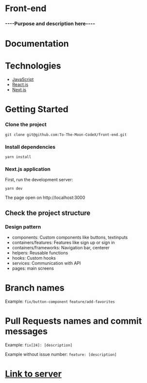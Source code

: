 # Front-end



### ----Purpose and description  here----

# Documentation



# Technologies

- [JavaScript](https://www.w3schools.com/js/)
- [React.js](https://reactjs.org/)
- [Next.js](https://nextjs.org/)


# Getting Started


### Clone the project 

```
git clone git@github.com:To-The-Moon-CodeX/front-end.git
```

### Install dependencies
```
yarn install
```

### Next.js application

First, run the development server:

```
yarn dev
```

The page open on http://localhost:3000

## Check the project structure

### Design pattern
* components: Custom components like buttons, textinputs 
* containers/features: Features like sign up or sign in
* containers/frameworks: Navigation bar, centerer
* helpers: Reusable functions
* hooks: Custom hooks
* services: Communication with API
* pages: main screens

# Branch names

Example:
`fix/button-component`
`feature/add-favorites`

# Pull Requests names and commit messages


Example:
`fix[24]: [description]`

Example without issue number:
`feature: [description]`





# [Link to server](https://github.com/To-The-Moon-CodeX/back-end)
